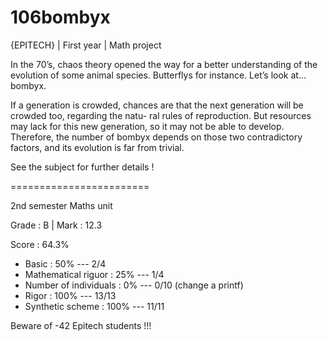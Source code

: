 # 106bombyx

{EPITECH} | First year | Math project

In the 70’s, chaos theory opened the way for a better understanding of the evolution of some animal
species. Butterflys for instance. Let’s look at... bombyx.

If a generation is crowded, chances are that the next generation will be crowded too, regarding the natu-
ral rules of reproduction. But resources may lack for this new generation, so it may not be able to develop.
Therefore, the number of bombyx depends on those two contradictory factors, and its evolution is far from
trivial.

See the subject for further details !

========================

2nd semester Maths unit

Grade : B | Mark : 12.3

Score : 64.3%

  - Basic : 50% --- 2/4
  - Mathematical riguor : 25% --- 1/4
  - Number of individuals : 0% --- 0/10 (change a printf)
  - Rigor : 100% --- 13/13
  - Synthetic scheme : 100% --- 11/11
  
Beware of -42 Epitech students !!!

